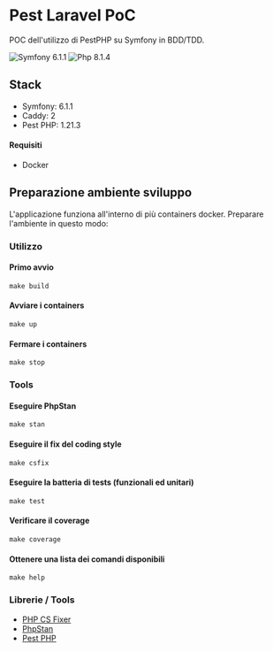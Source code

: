 Pest Laravel PoC
========================
POC dell'utilizzo di PestPHP su Symfony in BDD/TDD.

![Symfony 6.1.1](https://img.shields.io/badge/Symfony-6.1.1-purple.svg?style=flat-square&logo=laravel)
![Php 8.1.4](https://img.shields.io/badge/Php-8.1.4-blue.svg?style=flat-square&logo=php)

## Stack
* Symfony: 6.1.1
* Caddy: 2
* Pest PHP: 1.21.3

#### Requisiti
- Docker

## Preparazione ambiente sviluppo
L'applicazione funziona all'interno di più containers docker. Preparare l'ambiente in questo modo:

### Utilizzo

#### Primo avvio
```shell
make build
```

#### Avviare i containers
```shell
make up
```

#### Fermare i containers
```shell
make stop
```

### Tools

#### Eseguire PhpStan
```shell
make stan
```

#### Eseguire il fix del coding style
```
make csfix
```

#### Eseguire la batteria di tests (funzionali ed unitari)
```shell
make test
```

#### Verificare il coverage
```shell
make coverage
```

#### Ottenere una lista dei comandi disponibili
```
make help
```

### Librerie / Tools
* [PHP CS Fixer](https://github.com/FriendsOfPHP/PHP-CS-Fixer)
* [PhpStan](https://phpstan.org/)
* [Pest PHP](https://pestphp.com/)
